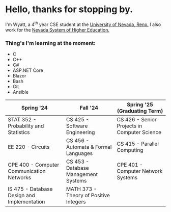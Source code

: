 # Hello, thanks for stopping by.
I'm Wyatt, a 4<sup>th</sup> year CSE student at the [University of Nevada, Reno.](https://www.unr.edu/cse "UNR CSE") I also work for the [Nevada System of Higher Education.](https://scs.nevada.edu/ "NSHE SCS")

### Thing's I'm learning at the moment:
- C
- C++
- C#
- ASP.NET Core
- Blazor
- Bash
- Git
- Ansible

| Spring '24                                               | Fall '24                                     | Spring '25 (Graduating Term)                             |
| -------------------------------------------------------- | -------------------------------------------- | -------------------------------------------------------- |
| STAT 352 - Probability and Statistics                    | CS 425 - Software Engineering                | CS 426 - Senior Projects in Computer Science             |
| EE 220 - Circuits                                        | CS 456 - Automata & Formal Languages         | CS 415 - Parallel Computing                              |
| CPE 400 - Computer Communication Networks                | CS 453 - Database Management Systems         | CPE 401 - Computer Network Systems                       |
| IS 475 - Database Design and Implementation              | MATH 373 - Theory of Positive Integers       |                                                          |
